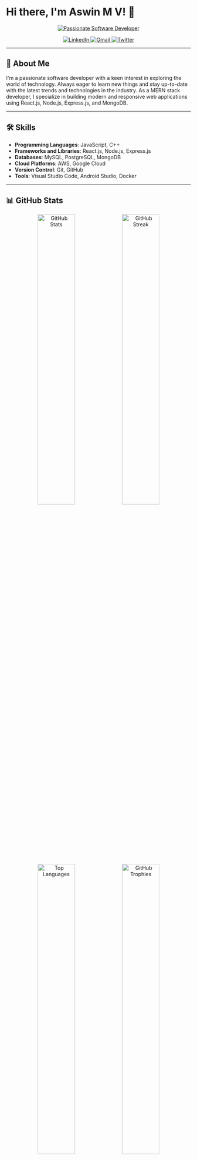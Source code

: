 # Hi there, I'm Aswin M V! 👋

<p align="center">
  <a href="https://github.com/jagannath-p-s">
    <img src="https://readme-typing-svg.herokuapp.com/?center=true&color=%2336BCF7&lines=Passionate+Software+Developer" alt="Passionate Software Developer">
  </a>
</p>

<p align="center">
  <a href="https://www.linkedin.com/in/aswin-m-v-a82841253">
    <img src="https://img.shields.io/badge/LinkedIn-0077B5?style=for-the-badge&logo=linkedin&logoColor=white" alt="LinkedIn">
  </a>
  <a href="mailto:aswinmv13@gmail.com">
    <img src="https://img.shields.io/badge/Gmail-D14836?style=for-the-badge&logo=gmail&logoColor=white" alt="Gmail">
  </a>
  <a href="https://twitter.com/AswinMV13">
    <img src="https://img.shields.io/badge/Twitter-1DA1F2?style=for-the-badge&logo=twitter&logoColor=white" alt="Twitter">
  </a>
</p>

---

## 🚀 About Me

I'm a passionate software developer with a keen interest in exploring the world of technology. Always eager to learn new things and stay up-to-date with the latest trends and technologies in the industry. As a MERN stack developer, I specialize in building modern and responsive web applications using React.js, Node.js, Express.js, and MongoDB.

---

## 🛠️ Skills

- **Programming Languages**: JavaScript, C++
- **Frameworks and Libraries**: React.js, Node.js, Express.js
- **Databases**: MySQL, PostgreSQL, MongoDB
- **Cloud Platforms**: AWS, Google Cloud
- **Version Control**: Git, GitHub
- **Tools**: Visual Studio Code, Android Studio, Docker

---

## 📊 GitHub Stats

<p align="center">
  <img src="https://github-readme-stats.vercel.app/api?username=AswinArsha&show_icons=true&theme=radical" alt="GitHub Stats" width="45%">
  <img src="https://github-readme-streak-stats.herokuapp.com/?user=AswinArsha&theme=radical" alt="GitHub Streak" width="45%">
</p>

<p align="center">
  <img src="https://github-readme-stats.vercel.app/api/top-langs/?username=AswinArsha&layout=compact&theme=radical" alt="Top Languages" width="45%">
  <img src="https://github-profile-trophy.vercel.app/?username=AswinArsha&theme=radical" alt="GitHub Trophies" width="45%">
</p>

---

## 💻 MERN Stack Projects

Here are some of my MERN stack projects:

- **[Project 1](https://github.com/AswinArsha/project1)**
- **[Project 2](https://github.com/AswinArsha/project2)**
- **[Project 3](https://github.com/AswinArsha/project3)**

---

## 🤝 Let's Connect

Feel free to reach out to me if you have any questions, ideas, or just want to chat about technology. I'm always happy to connect with like-minded individuals and explore new opportunities.

---

## 🔗 Links

- **Resume**: [resume.aswin.pdf](https://resume.aswinmv.pdf)

